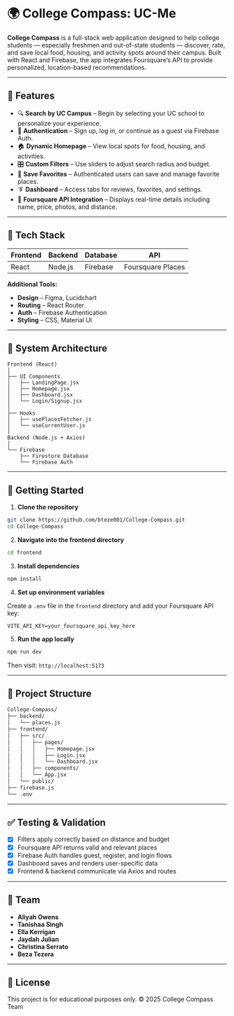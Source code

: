 # 🌍 College Compass: UC-Me

**College Compass** is a full-stack web application designed to help college students — especially freshmen and out-of-state students — discover, rate, and save local food, housing, and activity spots around their campus. Built with React and Firebase, the app integrates Foursquare’s API to provide personalized, location-based recommendations.

---

## 🚀 Features

- 🔍 **Search by UC Campus** – Begin by selecting your UC school to personalize your experience.
- 👤 **Authentication** – Sign up, log in, or continue as a guest via Firebase Auth.
- 🏠 **Dynamic Homepage** – View local spots for food, housing, and activities.
- 🎛️ **Custom Filters** – Use sliders to adjust search radius and budget.
- 📂 **Save Favorites** – Authenticated users can save and manage favorite places.
- 🨭 **Dashboard** – Access tabs for reviews, favorites, and settings.
- 📡 **Foursquare API Integration** – Displays real-time details including name, price, photos, and distance.

---

## 🩵 Tech Stack

| Frontend  | Backend | Database | API              |
|-----------|---------|----------|------------------|
| React     | Node.js | Firebase | Foursquare Places |

**Additional Tools:**
- **Design** – Figma, Lucidchart  
- **Routing** – React Router  
- **Auth** – Firebase Authentication  
- **Styling** – CSS, Material UI

---

## 🧰 System Architecture

```
Frontend (React)
│
├── UI Components
│   ├── LandingPage.jsx
│   ├── Homepage.jsx
│   ├── Dashboard.jsx
│   └── Login/Signup.jsx
│
├── Hooks
│   ├── usePlacesFetcher.js
│   └── useCurrentUser.js
│
Backend (Node.js + Axios)
│
└── Firebase
    ├── Firestore Database
    └── Firebase Auth
```

---

## 🔧 Getting Started

1. **Clone the repository**

```bash
git clone https://github.com/bteze001/College-Compass.git
cd College-Compass
```

2. **Navigate into the frontend directory**

```bash
cd frontend
```

3. **Install dependencies**

```bash
npm install
```

4. **Set up environment variables**

Create a `.env` file in the `frontend` directory and add your Foursquare API key:

```
VITE_API_KEY=your_foursquare_api_key_here
```

5. **Run the app locally**

```bash
npm run dev
```

Then visit: `http://localhost:5173`

---

## 📂 Project Structure

```bash
College-Compass/
├── backend/
│   └── places.js
├── frontend/
│   ├── src/
│   │   ├── pages/
│   │   │   ├── Homepage.jsx
│   │   │   ├── Login.jsx
│   │   │   └── Dashboard.jsx
│   │   ├── components/
│   │   └── App.jsx
│   └── public/
├── firebase.js
└── .env
```

---

## ✅ Testing & Validation

- [x] Filters apply correctly based on distance and budget
- [x] Foursquare API returns valid and relevant places
- [x] Firebase Auth handles guest, register, and login flows
- [x] Dashboard saves and renders user-specific data
- [x] Frontend & backend communicate via Axios and routes

---

## 👥 Team

- **Aliyah Owens**  
- **Tanishaa Singh**  
- **Ella Kerrigan**  
- **Jaydah Julian**  
- **Christina Serrato**  
- **Beza Tezera**

---

## 📌 License

This project is for educational purposes only. © 2025 College Compass Team

